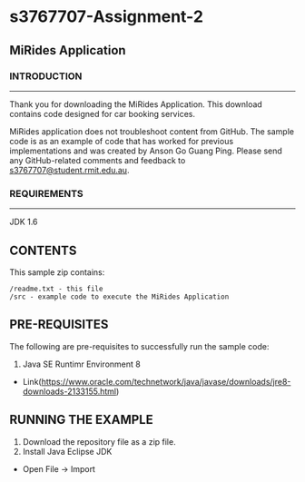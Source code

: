 # s3767707-Assignment-2

## MiRides Application

### INTRODUCTION
------------

Thank you for downloading the MiRides Application. This download contains code designed for car booking services.

MiRides application does not troubleshoot content from GitHub. The sample code is as an example of code that has worked for previous implementations and was created by Anson Go Guang Ping. Please send any GitHub-related comments and feedback to s3767707@student.rmit.edu.au.

### REQUIREMENTS
------------

JDK 1.6 

CONTENTS
--------

This sample zip contains:

    /readme.txt - this file
    /src - example code to execute the MiRides Application
    
PRE-REQUISITES
--------------

The following are pre-requisites to successfully run the sample code:

1. Java SE Runtimr Environment 8
-   Link(https://www.oracle.com/technetwork/java/javase/downloads/jre8-downloads-2133155.html)
    
    
RUNNING THE EXAMPLE
-------------------

1. Download the repository file as a zip file.
2. Install Java Eclipse JDK
- Open File -> Import
